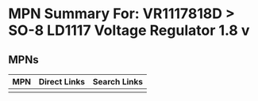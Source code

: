 



# MPN Summary For: VR1117818D > SO-8 LD1117 Voltage Regulator 1.8 v

## MPNs
  

|MPN|Direct Links|Search Links|
| :--- | :--- | :--- |
||||
